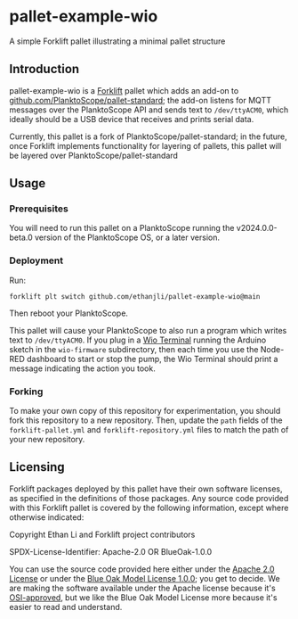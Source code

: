 # pallet-example-wio
A simple Forklift pallet illustrating a minimal pallet structure

## Introduction

pallet-example-wio is a [Forklift](https://github.com/ethanjli/pallet-example-wio) pallet
which adds an add-on to
[github.com/PlanktoScope/pallet-standard](https://github.com/PlanktoScope/pallet-standard); the
add-on listens for MQTT messages over the PlanktoScope API and sends text to `/dev/ttyACM0`,
which ideally should be a USB device that receives and prints serial data.

Currently, this pallet is a fork of PlanktoScope/pallet-standard; in the future, once
Forklift implements functionality for layering of pallets, this pallet will be layered over
PlanktoScope/pallet-standard

## Usage

### Prerequisites

You will need to run this pallet on a PlanktoScope running the v2024.0.0-beta.0 version of
the PlanktoScope OS, or a later version.

### Deployment

Run:

```
forklift plt switch github.com/ethanjli/pallet-example-wio@main
```

Then reboot your PlanktoScope.

This pallet will cause your PlanktoScope to also run a program which writes text to `/dev/ttyACM0`.
If you plug in a [Wio Terminal](https://www.seeedstudio.com/Wio-Terminal-p-4509.html) running the
Arduino sketch in the `wio-firmware` subdirectory, then each time you use the Node-RED dashboard to
start or stop the pump, the Wio Terminal should print a message indicating the action you took.

### Forking

To make your own copy of this repository for experimentation, you should fork this repository to a
new repository. Then, update the `path` fields of the `forklift-pallet.yml` and
`forklift-repository.yml` files to match the path of your new repository.

## Licensing

Forklift packages deployed by this pallet have their own software licenses, as specified in the
definitions of those packages. Any source code provided with this Forklift pallet is covered by the
following information, except where otherwise indicated:

Copyright Ethan Li and Forklift project contributors

SPDX-License-Identifier: Apache-2.0 OR BlueOak-1.0.0

You can use the source code provided here either under the
[Apache 2.0 License](https://www.apache.org/licenses/LICENSE-2.0)
or under the [Blue Oak Model License 1.0.0](https://blueoakcouncil.org/license/1.0.0);
you get to decide. We are making the software available under the Apache license because it's
[OSI-approved](https://writing.kemitchell.com/2019/05/05/Rely-on-OSI.html),
but we like the Blue Oak Model License more because it's easier to read and understand.
